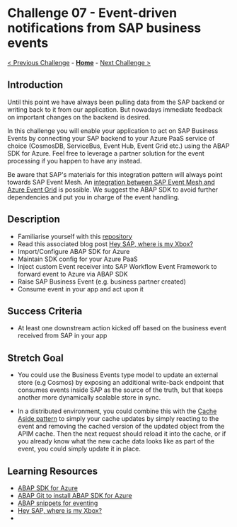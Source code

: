 # Challenge 07 - Event-driven notifications from SAP business events

[< Previous Challenge](./Challenge-06.md) - **[Home](../README.md)** - [Next Challenge >](./Challenge-08.md)

## Introduction
Until this point we have always been pulling data from the SAP backend or writing back to it from our application. But nowadays immediate feedback on important changes on the backend is desired.

In this challenge you will enable your application to act on SAP Business Events by connecting your SAP backend to your Azure PaaS service of choice (CosmosDB, ServiceBus, Event Hub, Event Grid etc.) using the ABAP SDK for Azure. Feel free to leverage a partner solution for the event processing if you happen to have any instead.

Be aware that SAP's materials for this integration pattern will always point towards SAP Event Mesh. An [integration between SAP Event Mesh and Azure Event Grid](https://blogs.sap.com/2021/10/08/inviting-you-register-soon-to-explore-your-event-driven-pathway-between-sap-and-microsoft-azure/) is possible. We suggest the ABAP SDK to avoid further dependencies and put you in charge of the event handling.

## Description
- Familiarise yourself with this [repository](https://github.com/thzandvl/xbox-shipping)
- Read this associated blog post [Hey SAP, where is my Xbox?](https://blogs.sap.com/2021/12/09/hey-sap-where-is-my-xbox-an-insight-into-capitalizing-on-event-driven-architectures/)
- Import/Configure ABAP SDK for Azure
- Maintain SDK config for your Azure PaaS
- Inject custom Event receiver into SAP Workflow Event Framework to forward event to Azure via ABAP SDK
- Raise SAP Business Event (e.g. business partner created)
- Consume event in your app and act upon it

## Success Criteria
- At least one downstream action kicked off based on the business event received from SAP in your app

## Stretch Goal
- You could use the Business Events type model to update an external store (e.g Cosmos) by exposing an additional write-back endpoint that consumes events inside SAP as the source of the truth, but that keeps another more dynamically scalable store in sync.

- In a distributed environment, you could combine this with the [Cache Aside pattern](https://docs.microsoft.com/en-us/azure/architecture/patterns/cache-aside) to simply your cache updates by simply reacting to the event and removing the cached version of the updated object from the APIM cache. Then the next request should reload it into the cache, or if you already know what the new cache data looks like as part of the event, you could simply update it in place. 

## Learning Resources
- [ABAP SDK for Azure](https://github.com/Microsoft/ABAP-SDK-for-Azure)
- [ABAP Git to install ABAP SDK for Azure](https://github.com/microsoft/ABAP-SDK-for-Azure/blob/master/ABAP%20SDK%20for%20Azure%20-%20Github.md#heading--1-7)
- [ABAP snippets for eventing](https://github.com/thzandvl/xbox-shipping/tree/main/ABAPCode)
- [Hey SAP, where is my Xbox?](https://blogs.sap.com/2021/12/09/hey-sap-where-is-my-xbox-an-insight-into-capitalizing-on-event-driven-architectures/)
- 